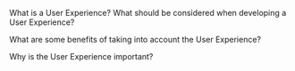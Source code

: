 What is a User Experience? What should be considered when developing a User Experience?

What are some benefits of taking into account the User Experience?

Why is the User Experience important?